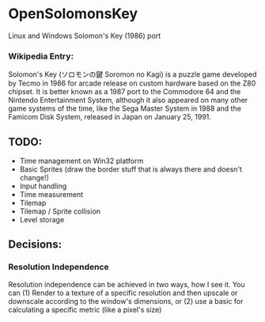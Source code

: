 # OpenSolomonsKey
Linux and Windows Solomon's Key (1986) port

### Wikipedia Entry:
Solomon's Key (ソロモンの鍵 Soromon no Kagi) is a puzzle game developed by Tecmo in 1986 for arcade release on custom hardware based on the Z80 chipset. It is better known as a 1987 port to the Commodore 64 and the Nintendo Entertainment System, although it also appeared on many other game systems of the time, like the Sega Master System in 1988 and the Famicom Disk System, released in Japan on January 25, 1991.

## TODO:
* Time management on Win32 platform
* Basic Sprites (draw the border stuff that is always there and doesn't change!)
* Input handling
* Time measurement
* Tilemap
* Tilemap / Sprite collision
* Level storage

## Decisions:

### Resolution Independence
Resolution independence can be achieved in two ways, how I see it. You can (1) Render to a texture of a specific resolution and then upscale or
downscale according to the window's dimensions, or (2) use a basic for calculating a specific metric (like a pixel's size)
